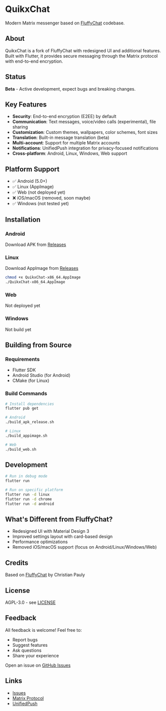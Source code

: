 # QuikxChat

Modern Matrix messenger based on [FluffyChat](https://github.com/krille-chan/fluffychat) codebase.

## About

QuikxChat is a fork of FluffyChat with redesigned UI and additional features. Built with Flutter, it provides secure messaging through the Matrix protocol with end-to-end encryption.

## Status

**Beta** - Active development, expect bugs and breaking changes.

## Key Features

- **Security**: End-to-end encryption (E2EE) by default
- **Communication**: Text messages, voice/video calls (experimental), file sharing
- **Customization**: Custom themes, wallpapers, color schemes, font sizes
- **Translation**: Built-in message translation (beta)
- **Multi-account**: Support for multiple Matrix accounts
- **Notifications**: UnifiedPush integration for privacy-focused notifications
- **Cross-platform**: Android, Linux, Windows, Web support

## Platform Support

- ✅ Android (5.0+)
- ✅ Linux (AppImage)
- ✅ Web (not deployed yet)
- ❌ iOS/macOS (removed, soon maybe)
- ✅ Windows (not tested yet)

## Installation

### Android
Download APK from [Releases](https://github.com/IQUXAe/Quikx_chat/releases)

### Linux
Download AppImage from [Releases](https://github.com/IQUXAe/Quikx_chat/releases)

```bash
chmod +x QuikxChat-x86_64.AppImage
./QuikxChat-x86_64.AppImage
```

### Web
Not deployed yet

### Windows
Not build yet

## Building from Source

### Requirements
- Flutter SDK
- Android Studio (for Android)
- CMake (for Linux)

### Build Commands
```bash
# Install dependencies
flutter pub get

# Android
./build_apk_release.sh

# Linux
./build_appimage.sh

# Web
./build_web.sh
```

## Development

```bash
# Run in debug mode
flutter run

# Run on specific platform
flutter run -d linux
flutter run -d chrome
flutter run -d android
```

## What's Different from FluffyChat?

- Redesigned UI with Material Design 3
- Improved settings layout with card-based design
- Performance optimizations
- Removed iOS/macOS support (focus on Android/Linux/Windows/Web)

## Credits

Based on [FluffyChat](https://github.com/krille-chan/fluffychat) by Christian Pauly

## License

AGPL-3.0 - see [LICENSE](LICENSE)

## Feedback

All feedback is welcome! Feel free to:
- Report bugs
- Suggest features
- Ask questions
- Share your experience

Open an issue on [GitHub Issues](https://github.com/IQUXAe/Quikx_chat/issues)

## Links

- [Issues](https://github.com/IQUXAe/Quikx_chat/issues)
- [Matrix Protocol](https://matrix.org)
- [UnifiedPush](https://unifiedpush.org)
